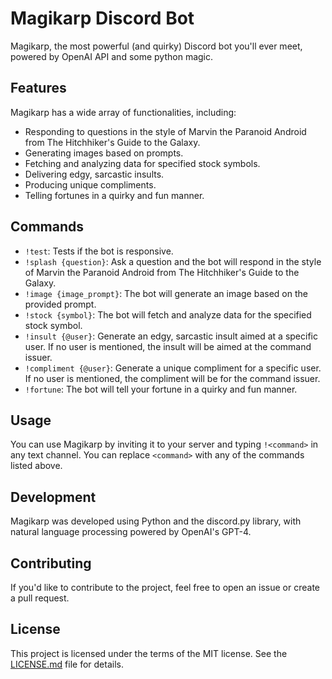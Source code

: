 # Magikarp Discord Bot

Magikarp, the most powerful (and quirky) Discord bot you'll ever meet, powered by OpenAI API and some python magic.

## Features

Magikarp has a wide array of functionalities, including:

- Responding to questions in the style of Marvin the Paranoid Android from The Hitchhiker's Guide to the Galaxy.
- Generating images based on prompts.
- Fetching and analyzing data for specified stock symbols.
- Delivering edgy, sarcastic insults.
- Producing unique compliments.
- Telling fortunes in a quirky and fun manner.

## Commands

- `!test`: Tests if the bot is responsive.
- `!splash {question}`: Ask a question and the bot will respond in the style of Marvin the Paranoid Android from The Hitchhiker's Guide to the Galaxy.
- `!image {image_prompt}`: The bot will generate an image based on the provided prompt.
- `!stock {symbol}`: The bot will fetch and analyze data for the specified stock symbol.
- `!insult {@user}`: Generate an edgy, sarcastic insult aimed at a specific user. If no user is mentioned, the insult will be aimed at the command issuer.
- `!compliment {@user}`: Generate a unique compliment for a specific user. If no user is mentioned, the compliment will be for the command issuer.
- `!fortune`: The bot will tell your fortune in a quirky and fun manner.

## Usage

You can use Magikarp by inviting it to your server and typing `!<command>` in any text channel. You can replace `<command>` with any of the commands listed above.

## Development

Magikarp was developed using Python and the discord.py library, with natural language processing powered by OpenAI's GPT-4. 

## Contributing

If you'd like to contribute to the project, feel free to open an issue or create a pull request. 

## License

This project is licensed under the terms of the MIT license. See the [LICENSE.md](LICENSE.md) file for details.
